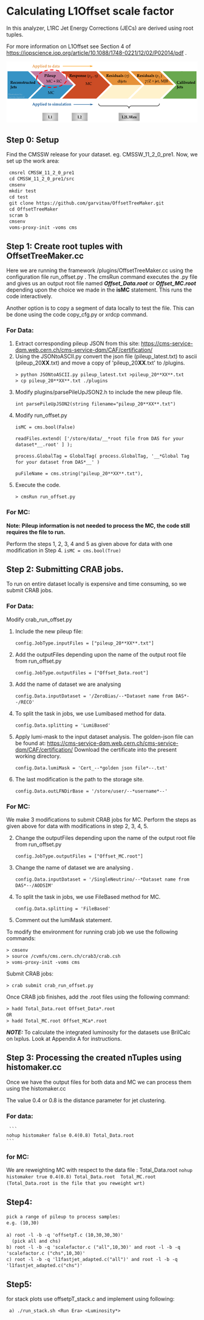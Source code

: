 # Calculating L1Offset scale factor

In this analyzer, L1RC Jet Energy Corrections (JECs) are derived using root tuples.

For more information on L1Offset see Section 4 of https://iopscience.iop.org/article/10.1088/1748-0221/12/02/P02014/pdf .

![JECs_image](https://github.com/garvitaa/OffsetTreeMaker/blob/master/JERC.png)

## Step 0: Setup
Find the CMSSW release for your dataset. eg. CMSSW_11_2_0_pre1. Now, we set up the work area: 

     cmsrel CMSSW_11_2_0_pre1
     cd CMSSW_11_2_0_pre1/src
     cmsenv
     mkdir test
     cd test
     git clone https://github.com/garvitaa/OffsetTreeMaker.git
     cd OffsetTreeMaker
     scram b
     cmsenv
     voms-proxy-init -voms cms
     
## Step 1: Create root tuples with OffsetTreeMaker.cc
Here we are running the framework /plugins/OffsetTreeMaker.cc using the configuration file run_offset.py . The cmsRun command executes the .py file and gives us an output root file named **_Offset_Data.root_** or _**Offset_MC.root**_ depending upon the choice we made in the **isMC** statement. This runs the code interactively.

Another option is to copy a segment of data locally to test the file. This can be done using the code copy_cfg.py or xrdcp command.

### For Data:
1. Extract corresponding pileup JSON from this site: https://cms-service-dqm.web.cern.ch/cms-service-dqm/CAF/certification/    
2. Using the JSONtoASCII.py convert the json file (pileup_latest.txt) to ascii (pileup_20**XX**.txt) and move a copy of 'pileup_20**XX**.txt' to /plugins.
     ```
     > python JSONtoASCII.py pileup_latest.txt >pileup_20**XX**.txt
     > cp pileup_20**XX**.txt ./plugins
     ```
3. Modify plugins/parsePileUpJSON2.h to include the new pileup file.
     ```
     int parsePileUpJSON2(string filename="pileup_20**XX**.txt")
     ```
4. Modify run_offset.py
     ```
     isMC = cms.bool(False)
     ```
     ```
     readFiles.extend( ['/store/data/__*root file from DAS for your dataset*__.root' ] );
     ```
     ```
     process.GlobalTag = GlobalTag( process.GlobalTag, '__*Global Tag for your dataset from DAS*__' )
     ```
     ```
     puFileName = cms.string("pileup_20**XX**.txt"),
     ```  
5. Execute the code.
     ```
     > cmsRun run_offset.py
     ```
     
### For MC:
**Note: Pileup information is not needed to process the MC, the code still requires the file to run.**

Perform the steps 1, 2, 3, 4 and 5 as given above for data with one modification in Step 4.
     ```
     isMC = cms.bool(True)
     ```
     
     
## Step 2: Submitting CRAB jobs.
To run on entire dataset locally is expensive and time consuming, so we submit CRAB jobs.

### For Data:
Modify crab_run_offset.py
1. Include the new pileup file:
     ```
     config.JobType.inputFiles = ["pileup_20**XX**.txt"]
     ```
2. Add the outputFiles depending upon the name of the output root file from run_offset.py
     ```
     config.JobType.outputFiles = ["Offset_Data.root"]
     ```
3. Add the name of dataset we are analysing 
     ```
     config.Data.inputDataset = '/ZeroBias/--*Dataset name from DAS*--/RECO'
     ```
4. To split the task in jobs, we use Lumibased method for data. 
     ```
     config.Data.splitting = 'LumiBased'
     ```
5. Apply lumi-mask to the input dataset analysis. The golden-json file can be found at: https://cms-service-dqm.web.cern.ch/cms-service-dqm/CAF/certification/ Download the certificate into the present working directory.
     ```
     config.Data.lumiMask = 'Cert_--*golden json file*--.txt'
     ```
6. The last modification is the path to the storage site. 
     ```
     config.Data.outLFNDirBase = '/store/user/--*username*--'
     ```
### For MC:
We make 3 modifications to submit CRAB jobs for MC. Perform the steps as given above for data with modifications in step 2, 3, 4, 5.

2. Change the outputFiles depending upon the name of the output root file from run_offset.py
     ```
     config.JobType.outputFiles = ["Offset_MC.root"]
     ```
3. Change the name of dataset we are analysing .
     ```
     config.Data.inputDataset = '/SingleNeutrino/--*Dataset name from DAS*--/AODSIM'
     ```
4. To split the task in jobs, we use FileBased method for MC. 
     ```
     config.Data.splitting = 'FileBased'
     ```
5. Comment out the lumiMask statement.


To modify the environment for running crab job we use the following commands:
```
> cmsenv
> source /cvmfs/cms.cern.ch/crab3/crab.csh
> voms-proxy-init -voms cms
```
Submit CRAB jobs:
```
> crab submit crab_run_offset.py
```
Once CRAB job finishes, add the .root files using the following command:
```
> hadd Total_Data.root Offset_Data*.root
OR
> hadd Total_MC.root Offset_MCa*.root
```

**_NOTE:_** To calculate the integrated luminosity for the datasets use BrilCalc on lxplus. Look at Appendix A for instructions.

## Step 3: Processing the created nTuples using histomaker.cc 
Once we have the output files for both data and MC we can process them using the histomaker.cc

The value 0.4 or 0.8 is the distance parameter for jet clustering. 

### For data:
     ```
    nohup histomaker false 0.4(0.8) Total_Data.root 
    ```
### for MC:
We are reweighting MC with respect to the data file : Total_Data.root 
    ```
    nohup histomaker true 0.4(0.8) Total_Data.root  Total_MC.root  (Total_Data.root is the file that you reweight wrt)
    ```
    
## Step4:
    pick a range of pileup to process samples:
    e.g. (10,30)
    
    a) root -l -b -q 'offsetpT.c (10,30,30,30)'
      (pick all and chs)
    b) root -l -b -q 'scalefactor.c ("all",10,30)' and root -l -b -q 'scalefactor.c ("chs",10,30)' 
    c) root -l -b -q 'l1fastjet_adapted.c("all")' and root -l -b -q 'l1fastjet_adapted.c("chs")'
## Step5:
 for stack plots use offsetpT_stack.c and implement using following:
     
     a) ./run_stack.sh <Run Era> <Luminosity*>
